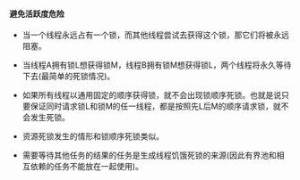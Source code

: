 #### 避免活跃度危险

- 当一个线程永远占有一个锁，而其他线程尝试去获得这个锁，那它们将被永远阻塞。

- 当线程A拥有锁L想获得锁M，线程B拥有锁M想获得锁L，两个线程将永久等待下去(最简单的死锁情况)。

- 如果所有线程以通用固定的顺序获得锁，就不会出现锁顺序死锁。也就是说只要保证同时请求锁L和锁M的任一线程，都是按照先L后M的顺序请求锁，就不会发生死锁。

- 资源死锁发生的情形和锁顺序死锁类似。

- 需要等待其他任务的结果的任务是生成线程饥饿死锁的来源(因此有界池和相互依赖的任务不能放在一起使用)。